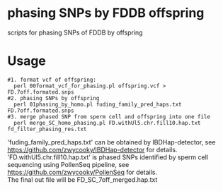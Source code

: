 # phasing SNPs by FDDB offspring
 scripts for phasing SNPs of FDDB by offspring

# Usage
```
#1. format vcf of offspring:
  perl 00format_vcf_for_phasing.pl offspring.vcf > FD.7off.formated.snps
#2. phasing SNPs by offspring
  perl 01phasing_by_homo.pl fuding_family_pred_haps.txt FD.7off.formated.snps
#3. merge phased SNP from sperm cell and offspring into one file
  perl merge_SC_homo_phasing.pl FD.withUl5.chr.fill10.hap.txt fd_filter_phasing_res.txt
```
'fuding_family_pred_haps.txt' can be obtained by IBDHap-detector, see https://github.com/zwycooky/IBDHap-detector for details.  
'FD.withUl5.chr.fill10.hap.txt' is phased SNPs identified by sperm cell sequencing using PollenSeq pipeline, see https://github.com/zwycooky/PollenSeq for details.  
The final out file will be FD_SC_7off_merged.hap.txt
